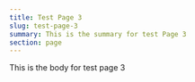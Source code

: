 ```yaml
---
title: Test Page 3
slug: test-page-3
summary: This is the summary for test Page 3
section: page
---
```


This is the body for test page 3
